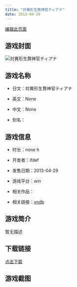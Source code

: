 ```yaml
---
title: "対異形生贄神官ティアナ"
date: 2013-04-29
---
```

[编辑此页面](https://github.com/ACG-3/ADV3-source/blob/main/source/_posts/%E5%AF%BE%E7%95%B0%E5%BD%A2%E7%94%9F%E8%B4%84%E7%A5%9E%E5%AE%98%E3%83%86%E3%82%A3%E3%82%A2%E3%83%8A.md)

## 游戏封面

![対異形生贄神官ティアナ](https%3A//pan.timero.xyz/onedrive/img_lib_001/%E5%AF%BE%E7%95%B0%E5%BD%A2%E7%94%9F%E8%B4%84%E7%A5%9E%E5%AE%98%E3%83%86%E3%82%A3%E3%82%A2%E3%83%8A_cover.avif)


## 游戏名称

- 日文：対異形生贄神官ティアナ
- 英文：None
- 中文：None

- 别名：


## 游戏信息

- 时长：none h
- 开发者：ifdef
- 发售日期：2013-04-29
- 游戏平台：win
- 相关作品：

- 相关链接：[vndb](https://vndb.org/v15834)


## 游戏简介

暂无描述


## 下载链接

[点击下载](https://pan.timero.xyz/onedrive/adv_lib_001/%E5%AF%BE%E7%95%B0%E5%BD%A2%E7%94%9F%E8%B4%84%E7%A5%9E%E5%AE%98%E3%83%86%E3%82%A3%E3%82%A2%E3%83%8A)


## 游戏截图



